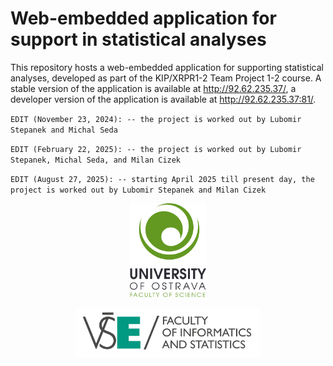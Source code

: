 # Web-embedded application for support in statistical analyses

This repository hosts a web-embedded application for supporting statistical analyses, developed as part of the KIP/XRPR1-2 Team Project 1-2 course.
A stable version of the application is available at <a href="http://92.62.235.37/" target="_blank">http://92.62.235.37/</a>, a developer version of the application is available at <a href="http://92.62.235.37:81/" target="_blank">http://92.62.235.37:81/</a>.

`EDIT (November 23, 2024): -- the project is worked out by Lubomir Stepanek and Michal Seda`

`EDIT (February 22, 2025): -- the project is worked out by Lubomir Stepanek, Michal Seda, and Milan Cizek`

`EDIT (August 27, 2025): -- starting April 2025 till present day, the project is worked out by Lubomir Stepanek and Milan Cizek`


<p align="center">
<a href = "https://prf.osu.eu/" target = "_blank">
    <img
        src = "https://raw.githubusercontent.com/LStepanek/web_embedded_application_for_support_in_statistical_analyses/refs/heads/main/www/images/logo_univesity_of_ostrava.png"
        style = "height:150px;"
    >
</a>
</p>
<p align="center">
<a href = "https://fis.vse.cz/english/" target = "_blank">
    <img
        src = "https://raw.githubusercontent.com/LStepanek/web_embedded_application_for_support_in_statistical_analyses/refs/heads/main/www/images/logo_faculty_of_informatics_and_statistics.png"
        style = "height:80px;"
    >
</a>
</p>
